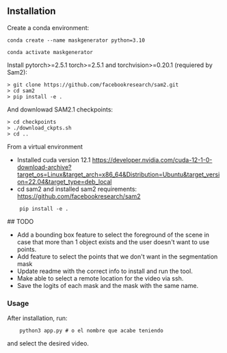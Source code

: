 ## Installation 
Create a conda environment: 

```
conda create --name maskgenerator python=3.10

conda activate maskgenerator
```
Install pytorch>=2.5.1 torch>=2.5.1 and torchvision>=0.20.1 (requiered by Sam2): 

```
> git clone https://github.com/facebookresearch/sam2.git
> cd sam2
> pip install -e .
```
And downlowad SAM2.1 checkpoints: 

```
> cd checkpoints 
> ./download_ckpts.sh 
> cd ..
```
 
From a virtual environment
* Installed cuda version 12.1 https://developer.nvidia.com/cuda-12-1-0-download-archive?target_os=Linux&target_arch=x86_64&Distribution=Ubuntu&target_version=22.04&target_type=deb_local 
* cd sam2 and installed sam2 requirements: https://github.com/facebookresearch/sam2 
```
    pip install -e . 
```
## TODO 
- Add a bounding box feature to select the foreground of the scene in case that more than 1 object exists and the user doesn't want to use points. 
- Add feature to select the points that we don't want in the segmentation mask 
- Update readme with the correct info to install and run the tool.
- Make able to select a remote location for the video via ssh. 
- Save the logits of each mask and the mask with the same name. 

### Usage 

After installation, run: 
```
    python3 app.py # o el nombre que acabe teniendo 
``` 
and select the desired video. 

